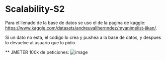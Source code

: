 # Scalability-S2

Para el llenado de la base de datos se uso el de la pagina de kaggle: https://www.kaggle.com/datasets/andreuvallhernndez/myanimelist-jikan/.

Si un dato no esta, el codigo lo crea y pushea a la base de datos, y despues lo devuelve al usuario que lo pidio.

** JMETER
100k de peticiones:
![image](https://github.com/DarKNeSsJuaN25/Scalability-S2/assets/68095284/419df28d-47f5-48a8-a7bf-5373b1cda519)
